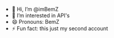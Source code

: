 - 👋 Hi, I’m @imBemZ
- 👀 I’m interested in API's
- 😄 Pronouns: BemZ
- ⚡ Fun fact: this just my second account 

<!---
imBemZ/imBemZ is a ✨ special ✨ repository because its `README.md` (this file) appears on your GitHub profile.
You can click the Preview link to take a look at your changes.
--->
